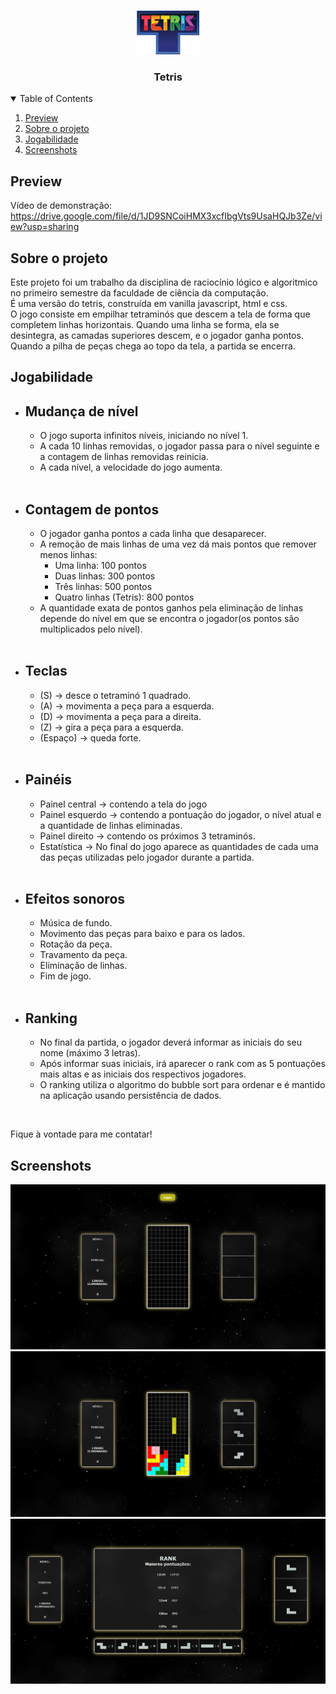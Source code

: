 <br />
<p align="center">
  <a href="https://github.com/EdsonUr/Tetris">
    <img src="Assets/logo.png" alt="Logo" width="100" height="70">
  </a>

  <h3 align="center">Tetris</h3>

</p>


<details open="open">
  <summary>Table of Contents</summary>
  <ol>
    <li>
      <a href="#preview">Preview</a>
    </li>
    <li>
      <a href="#sobre-o-projeto">Sobre o projeto</a>
    </li>
    <li>
      <a href="#jogabilidade">Jogabilidade</a>
    </li>
    <li>
      <a href="#screenshots">Screenshots</a>
    </li>
  </ol>
</details>

## Preview
Vídeo de demonstração: <br>
https://drive.google.com/file/d/1JD9SNCoiHMX3xcfIbgVts9UsaHQJb3Ze/view?usp=sharing

## Sobre o projeto
Este projeto foi um trabalho da disciplina de raciocínio lógico e algoritmico no primeiro semestre da faculdade de ciência da computação. <br>
É uma versão do tetris, construída em vanilla javascript, html e css. <br>
O jogo consiste em empilhar tetraminós que descem a tela de forma que completem 
linhas horizontais. Quando uma linha se forma, ela se desintegra, as camadas superiores 
descem, e o jogador ganha pontos. Quando a pilha de peças chega ao topo da tela, a partida se 
encerra.


## Jogabilidade
<ul>
    <li>
    <h2>Mudança de nível</h2>
        <ul>
            <li>
            O jogo suporta infinitos níveis, iniciando no nível 1.
            </li>
            <li>
            A cada 10 linhas removidas, o jogador passa para o nível seguinte e a contagem de linhas removidas reinicia.
            </li>
            <li>
            A cada nível, a velocidade do jogo aumenta.
            </li>
        </ul>
    </li>
<br/>
    <li>
        <h2>Contagem de pontos</h2>
            <ul>
                <li>
                O jogador ganha pontos a cada linha que desaparecer.
                </li>
                <li>
                A remoção de mais linhas de uma vez dá mais pontos que remover menos linhas:
                <ul>
                    <li>
                    Uma linha: 100 pontos
                    </li>
                    <li>
                    Duas linhas: 300 pontos
                    </li>
                    <li>
                    Três linhas: 500 pontos
                    </li>
                    <li>
                    Quatro linhas (Tetris): 800 pontos
                    </li>
                </ul>
                </li>
                <li>
                A quantidade exata de pontos ganhos pela eliminação de linhas depende do nível em que se encontra o jogador(os pontos são multiplicados pelo nível).
                </li>
            </ul>
        </li>
<br>
<li>
        <h2>Teclas</h2>
            <ul>
                <li>
                (S) -> desce o tetraminó 1 quadrado.
                </li>
                <li>
                (A) -> movimenta a peça para a esquerda.
                </li>
                <li>
                (D) -> movimenta a peça para a direita.
                </li>
                <li>
                (Z) -> gira a peça para a esquerda.
                </li>
                <li>
                (Espaço) -> queda forte.
                </li>
            </ul>
        </li>
<br>       
<li>
        <h2>Painéis</h2>
            <ul>
                <li>
                Painel central -> contendo a tela do jogo
                </li>
                <li>
                Painel esquerdo -> contendo a pontuação do jogador, o nível atual e a quantidade de linhas eliminadas.
                </li>
                <li>
                Painel direito -> contendo os próximos 3 tetraminós.
                </li>
                <li>
                Estatística -> No final do jogo aparece as quantidades de cada uma das peças utilizadas pelo jogador durante a partida.
                </li>
            </ul>
        </li> 
<br>
<li>
        <h2>Efeitos sonoros</h2>
            <ul>
                <li>
                Música de fundo.
                </li>
                <li>
                Movimento das peças para baixo e para os lados.
                </li>
                <li>
                Rotação da peça.
                </li>
                <li>
                Travamento da peça.
                </li>
                <li>
                Eliminação de linhas.
                </li>
                <li>
                Fim de jogo.
                </li>
            </ul>
        </li>
<br>
<li>
        <h2>Ranking</h2>
            <ul>
                <li>
                No final da partida, o jogador deverá informar as iniciais do seu nome (máximo 3 letras).
                </li>
                <li>
                Após informar suas iniciais, irá aparecer o rank com as 5 pontuações mais altas e as iniciais dos respectivos jogadores.
                </li>
                <li>
                O ranking utiliza o algoritmo do bubble sort para ordenar e é mantido na aplicação usando persistência de dados.
                </li>
            </ul>
        </li>
</ul>
<br>

Fique à vontade para me contatar!

## Screenshots
 <a href="https://github.com/EdsonUr/Tetris">
    <img src="Assets/ImgInicio.png" alt="Logo">
 </a>
 <a href="https://github.com/EdsonUr/Tetris">
    <img src="Assets/ImgJogo.png" alt="Logo">
 </a>
  <a href="https://github.com/EdsonUr/Tetris">
    <img src="Assets/ImgRank.png" alt="Logo">
 </a>
